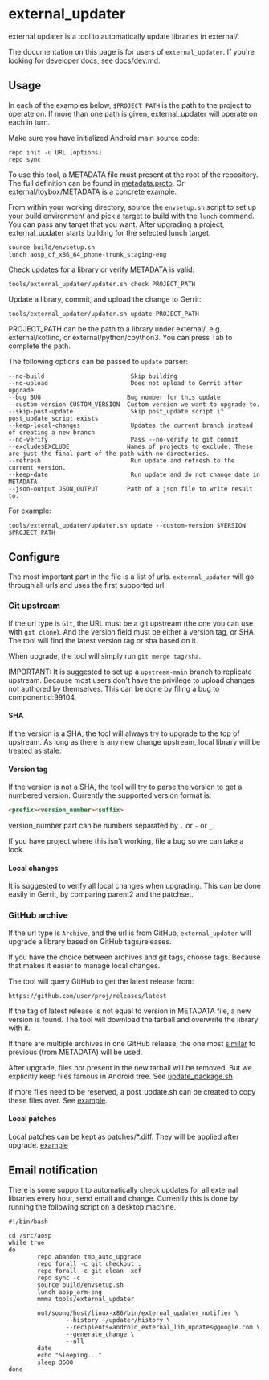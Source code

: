 # external_updater

external updater is a tool to automatically update libraries in external/.

The documentation on this page is for users of `external_updater`. If you're
looking for developer docs, see [docs/dev.md](docs/dev.md).

## Usage

In each of the examples below, `$PROJECT_PATH` is the path to the project to
operate on. If more than one path is given, external_updater will operate on
each in turn.

Make sure you have initialized Android main source code:

```shell
repo init -u URL [options]
repo sync
```

To use this tool, a METADATA file must present at the root of the
repository. The full definition can be found in
[metadata.proto](https://android.googlesource.com/platform/tools/external_updater/+/refs/heads/main/metadata.proto).
Or
[external/toybox/METADATA](https://android.googlesource.com/platform/external/toybox/+/refs/heads/main/METADATA)
is a concrete example.

From within your working directory, source the `envsetup.sh` script to set up
your build environment and pick a target to build with the `lunch` command. You
can pass any target that you want. After upgrading a project, external_updater
starts building for the selected lunch target:

```shell
source build/envsetup.sh
lunch aosp_cf_x86_64_phone-trunk_staging-eng
```

Check updates for a library or verify METADATA is valid:

```shell
tools/external_updater/updater.sh check PROJECT_PATH
```

Update a library, commit, and upload the change to Gerrit:

```shell
tools/external_updater/updater.sh update PROJECT_PATH
```

PROJECT_PATH can be the path to a library under external/, e.g.
external/kotlinc, or external/python/cpython3. You can press Tab to complete the
path.

The following options can be passed to `update` parser:
```shell
--no-build                        Skip building
--no-upload                       Does not upload to Gerrit after upgrade
--bug BUG                        Bug number for this update
--custom-version CUSTOM_VERSION  Custom version we want to upgrade to.
--skip-post-update                Skip post_update script if post_update script exists
--keep-local-changes              Updates the current branch instead of creating a new branch
--no-verify                       Pass --no-verify to git commit
--exclude$EXCLUDE                Names of projects to exclude. These are just the final part of the path with no directories.
--refresh                         Run update and refresh to the current version.
--keep-date                       Run update and do not change date in METADATA.
--json-output JSON_OUTPUT        Path of a json file to write result to.
```

For example:

```shell
tools/external_updater/updater.sh update --custom-version $VERSION $PROJECT_PATH
```

## Configure

The most important part in the file is a list of urls.
`external_updater` will go through all urls and uses the first
supported url.

### Git upstream

If the url type is `Git`, the URL must be a git upstream
(the one you can use with `git clone`). And the version field must
be either a version tag, or SHA. The tool will find the latest
version tag or sha based on it.

When upgrade, the tool will simply run `git merge tag/sha`.

IMPORTANT: It is suggested to set up a `upstream-main` branch to
replicate upstream. Because most users don't have the privilege to
upload changes not authored by themselves. This can be done by
filing a bug to componentid:99104.

#### SHA

If the version is a SHA, the tool will always try to upgrade to the
top of upstream. As long as there is any new change upstream, local
library will be treated as stale.

#### Version tag

If the version is not a SHA, the tool will try to parse the version
to get a numbered version. Currently the supported version format is:

```markdown
<prefix><version_number><suffix>
```

version_number part can be numbers separated by `.` or `-` or `_`.

If you have project where this isn't working, file a bug so we can take a look.

#### Local changes

It is suggested to verify all local changes when upgrading. This can
be done easily in Gerrit, by comparing parent2 and the patchset.


### GitHub archive

If the url type is `Archive`, and the url is from GitHub, `external_updater`
will upgrade a library based on GitHub tags/releases.

If you have the choice between archives and git tags, choose tags.
Because that makes it easier to manage local changes.

The tool will query GitHub to get the latest release from:

```url
https://github.com/user/proj/releases/latest
```

If the tag of latest release is not equal to version in METADATA file, a
new version is found. The tool will download the tarball and overwrite the
library with it.

If there are multiple archives in one GitHub release, the one most
[similar](https://en.wikipedia.org/wiki/Edit_distance) to previous
(from METADATA) will be used.

After upgrade, files not present in the new tarball will be removed. But we
explicitly keep files famous in Android tree.
See [update_package.sh](https://android.googlesource.com/platform/tools/external_updater/+/refs/heads/main/update_package.sh).

If more files need to be reserved, a post_update.sh can be created to copy
these files over.
See [example](https://android.googlesource.com/platform/external/kotlinc/+/refs/heads/main/post_update.sh).

#### Local patches

Local patches can be kept as patches/*.diff. They will be applied after
upgrade. [example](https://cs.android.com/android/platform/superproject/main/+/main:external/jsmn/patches/header.diff)

## Email notification

There is some support to automatically check updates for all external
libraries every hour, send email and change. Currently this is done by
running the following script on a desktop machine.

```shell
#!/bin/bash

cd /src/aosp
while true
do
        repo abandon tmp_auto_upgrade
        repo forall -c git checkout .
        repo forall -c git clean -xdf
        repo sync -c
        source build/envsetup.sh
        lunch aosp_arm-eng
        mmma tools/external_updater

        out/soong/host/linux-x86/bin/external_updater_notifier \
                --history ~/updater/history \
                --recipients=android_external_lib_updates@google.com \
                --generate_change \
                --all
        date
        echo "Sleeping..."
        sleep 3600
done
```
